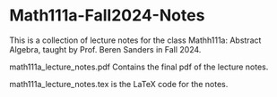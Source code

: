 # Math111a-Fall2024-Notes
This is a collection of lecture notes for the class Mathh111a: Abstract Algebra, taught by Prof. Beren Sanders in Fall 2024.

math111a_lecture_notes.pdf Contains the final pdf of the lecture notes.

math111a_lecture_notes.tex is the LaTeX code for the notes.
